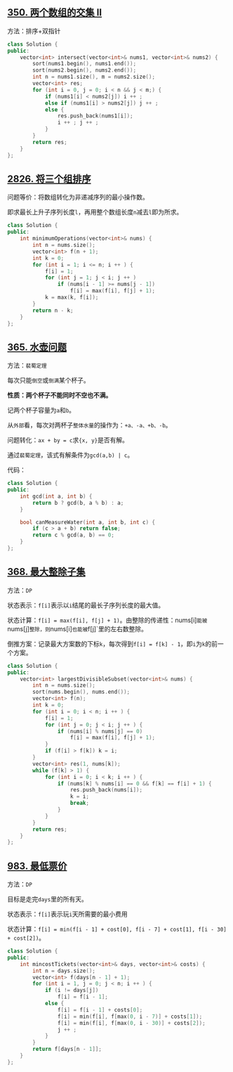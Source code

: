 ## [350. 两个数组的交集 II](https://leetcode.cn/problems/intersection-of-two-arrays-ii/)

方法：排序+双指针

```cpp
class Solution {
public:
    vector<int> intersect(vector<int>& nums1, vector<int>& nums2) {
        sort(nums1.begin(), nums1.end());
        sort(nums2.begin(), nums2.end());
        int n = nums1.size(), m = nums2.size();
        vector<int> res;
        for (int i = 0, j = 0; i < n && j < m;) {
            if (nums1[i] < nums2[j]) i ++ ;
            else if (nums1[i] > nums2[j]) j ++ ;
            else {
                res.push_back(nums1[i]);
                i ++ ; j ++ ;
            }
        }
        return res;
    }
};
```



## [2826. 将三个组排序](https://leetcode.cn/problems/sorting-three-groups/)

问题等价：将数组转化为非递减序列的最小操作数。

即求最长上升子序列长度`l`，再用整个数组长度`n`减去`l`即为所求。

```cpp
class Solution {
public:
    int minimumOperations(vector<int>& nums) {
        int n = nums.size();
        vector<int> f(n + 1);
        int k = 0;
        for (int i = 1; i <= n; i ++ ) {
            f[i] = 1;
            for (int j = 1; j < i; j ++ )
                if (nums[i - 1] >= nums[j - 1])
                    f[i] = max(f[i], f[j] + 1);
            k = max(k, f[i]);
        }
        return n - k;
    }
};
```



## [365. 水壶问题](https://leetcode.cn/problems/water-and-jug-problem/)

方法：`裴蜀定理`

每次只能`倒空`或`倒满`某个杯子。

**性质：两个杯子不能同时不空也不满。**

记两个杯子容量为`a`和`b`。

从`外部`看，每次对两杯子`整体水量`的操作为：`+a、-a、+b、-b`。

问题转化：`ax + by = c`求`{x, y}`是否有解。

通过`裴蜀定理`，该式有解条件为`gcd(a,b) | c`。

代码：

```cpp
class Solution {
public:
    int gcd(int a, int b) {
        return b ? gcd(b, a % b) : a;
    }

    bool canMeasureWater(int a, int b, int c) {
        if (c > a + b) return false;
        return c % gcd(a, b) == 0;
    }
};
```



## [368. 最大整除子集](https://leetcode.cn/problems/largest-divisible-subset/)

方法：`DP`

状态表示：`f[i]`表示以`i`结尾的最长子序列长度的最大值。

状态计算：`f[i] = max(f[i], f[j] + 1)`。由整除的传递性：nums[i]`能被`nums[j]`整除，则`nums[i]`也能被`f[j]`里的左右数整除。

倒推方案：记录最大方案数的下标`k`，每次得到`f[i] = f[k] - 1`，即`i`为`k`的前一个方案。

```cpp
class Solution {
public:
    vector<int> largestDivisibleSubset(vector<int>& nums) {
        int n = nums.size();
        sort(nums.begin(), nums.end());
        vector<int> f(n);
        int k = 0;
        for (int i = 0; i < n; i ++ ) {
            f[i] = 1;
            for (int j = 0; j < i; j ++ ) {
                if (nums[i] % nums[j] == 0)
                    f[i] = max(f[i], f[j] + 1);
            }
            if (f[i] > f[k]) k = i;
        }
        vector<int> res(1, nums[k]);
        while (f[k] > 1) {
            for (int i = 0; i < k; i ++ ) {
                if (nums[k] % nums[i] == 0 && f[k] == f[i] + 1) {
                    res.push_back(nums[i]);
                    k = i;
                    break;
                }
            }
        }
        return res;
    }
};
```



## [983. 最低票价](https://leetcode.cn/problems/minimum-cost-for-tickets/)

方法：`DP`

目标是走完`days`里的所有天。

状态表示：`f[i]`表示玩`i`天所需要的最小费用

状态计算：`f[i] = min(f[i - 1] + cost[0], f[i - 7] + cost[1], f[i - 30] + cost[2])`。

```cpp
class Solution {
public:
    int mincostTickets(vector<int>& days, vector<int>& costs) {
        int n = days.size();
        vector<int> f(days[n - 1] + 1);
        for (int i = 1, j = 0; j < n; i ++ ) {
            if (i != days[j])
                f[i] = f[i - 1];
            else {
                f[i] = f[i - 1] + costs[0];
                f[i] = min(f[i], f[max(0, i - 7)] + costs[1]);
                f[i] = min(f[i], f[max(0, i - 30)] + costs[2]);
                j ++ ;
            }
        }
        return f[days[n - 1]];
    }
};
```




